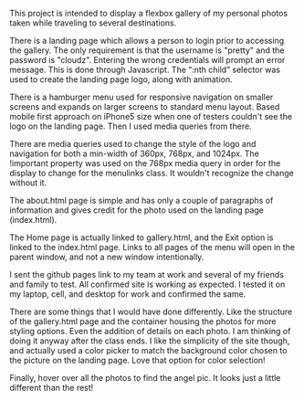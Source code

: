 This project is intended to display a flexbox gallery of my personal photos taken while traveling to several destinations.  

There is a landing page which allows a person to login prior to accessing the gallery.  The only requirement is that the username is "pretty" and the password is "cloudz". Entering the wrong credentials will prompt an error message. This is done through Javascript.  The “:nth child” selector was used to create the landing page logo, along with animation.

There is a hamburger menu used for responsive navigation on smaller screens and expands on larger screens to standard menu layout.  Based mobile first approach on iPhone5 size when one of testers couldn't see the logo on the landing page. Then I used media queries from there.

There are media queries used to change the style of the logo and navigation for both a min-width of 360px, 768px, and 1024px.  The !important property was used on the 768px media query in order for the display to change for the menulinks class.  It wouldn't recognize the change without it.

The about.html page is simple and has only a couple of paragraphs of information and gives credit for the photo used on the landing page (index.html).

The Home page is actually linked to gallery.html, and the Exit option is linked to the index.html page.  Links to all pages of the menu will open in the parent window, and not a new window intentionally.

I sent the github pages link to my team at work and several of my friends and family to test.  All confirmed site is working as expected.  I tested it on my laptop, cell, and desktop for work and confirmed the same.

There are some things that I would have done differently.  Like the structure of the gallery.html page and the container housing the photos for more styling options. Even the addition of details on each photo.  I am thinking of doing it anyway after the class ends. I like the simplicity of the site though, and actually used a color picker to match the background color chosen to the picture on the landing page.  Love that option for color selection!

Finally, hover over all the photos to find the angel pic.  It looks just a little different than the rest!
